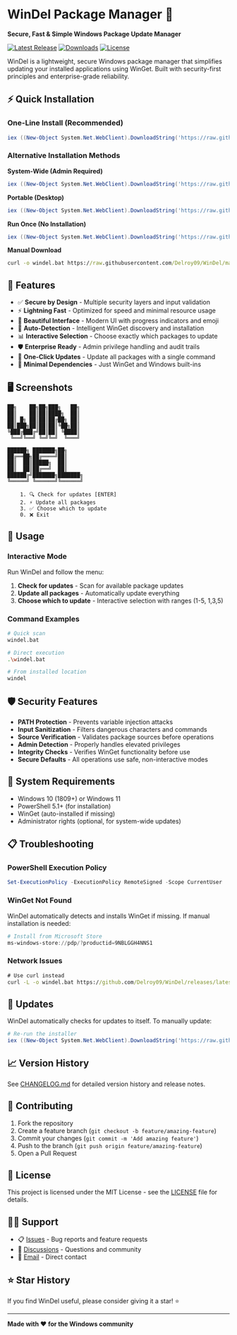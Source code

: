 # WinDel Package Manager 🚀

**Secure, Fast & Simple Windows Package Update Manager**

[![Latest Release](https://img.shields.io/github/v/release/Delroy09/WinDel?style=for-the-badge&logo=github)](https://github.com/Delroy09/WinDel/releases/latest)
[![Downloads](https://img.shields.io/github/downloads/Delroy09/WinDel/total?style=for-the-badge&logo=github)](https://github.com/Delroy09/WinDel/releases)
[![License](https://img.shields.io/github/license/Delroy09/WinDel?style=for-the-badge)](LICENSE)

WinDel is a lightweight, secure Windows package manager that simplifies updating your installed applications using WinGet. Built with security-first principles and enterprise-grade reliability.

## ⚡ Quick Installation

### One-Line Install (Recommended)

```powershell
iex ((New-Object System.Net.WebClient).DownloadString('https://raw.githubusercontent.com/Delroy09/WinDel/main/install.ps1'))
```

### Alternative Installation Methods

**System-Wide (Admin Required)**

```powershell
iex ((New-Object System.Net.WebClient).DownloadString('https://raw.githubusercontent.com/Delroy09/WinDel/main/install.ps1')) -System
```

**Portable (Desktop)**

```powershell
iex ((New-Object System.Net.WebClient).DownloadString('https://raw.githubusercontent.com/Delroy09/WinDel/main/install.ps1')) -Portable
```

**Run Once (No Installation)**

```powershell
iex ((New-Object System.Net.WebClient).DownloadString('https://raw.githubusercontent.com/Delroy09/WinDel/main/windel-remote.ps1'))
```

**Manual Download**

```cmd
curl -o windel.bat https://raw.githubusercontent.com/Delroy09/WinDel/main/windel.bat && windel.bat
```

## 🎯 Features

- ✅ **Secure by Design** - Multiple security layers and input validation
- ⚡ **Lightning Fast** - Optimized for speed and minimal resource usage
- 🎨 **Beautiful Interface** - Modern UI with progress indicators and emoji
- 🔧 **Auto-Detection** - Intelligent WinGet discovery and installation
- 📊 **Interactive Selection** - Choose exactly which packages to update
- 🛡️ **Enterprise Ready** - Admin privilege handling and audit trails
- 🚀 **One-Click Updates** - Update all packages with a single command
- 📱 **Minimal Dependencies** - Just WinGet and Windows built-ins

## 🖥️ Screenshots

```
██╗    ██╗██╗███╗   ██╗
██║    ██║██║████╗  ██║
██║ █╗ ██║██║██╔██╗ ██║
██║███╗██║██║██║╚██╗██║
╚███╔███╔╝██║██║ ╚████║
 ╚══╝╚══╝ ╚═╝╚═╝  ╚═══╝

██████╗ ███████╗██╗
██╔══██╗██╔════╝██║
██║  ██║█████╗  ██║
██║  ██║██╔══╝  ██║
██████╔╝███████╗███████╗
╚═════╝ ╚══════╝╚══════╝

    1. 🔍 Check for updates [ENTER]
    2. ⚡ Update all packages
    3. ✅ Choose which to update
    0. ❌ Exit
```

## 🚀 Usage

### Interactive Mode

Run WinDel and follow the menu:

1. **Check for updates** - Scan for available package updates
2. **Update all packages** - Automatically update everything
3. **Choose which to update** - Interactive selection with ranges (1-5, 1,3,5)

### Command Examples

```bash
# Quick scan
windel.bat

# Direct execution
.\windel.bat

# From installed location
windel
```

## 🛡️ Security Features

- **PATH Protection** - Prevents variable injection attacks
- **Input Sanitization** - Filters dangerous characters and commands
- **Source Verification** - Validates package sources before operations
- **Admin Detection** - Properly handles elevated privileges
- **Integrity Checks** - Verifies WinGet functionality before use
- **Secure Defaults** - All operations use safe, non-interactive modes

## 🎯 System Requirements

- Windows 10 (1809+) or Windows 11
- PowerShell 5.1+ (for installation)
- WinGet (auto-installed if missing)
- Administrator rights (optional, for system-wide updates)

## 📋 Troubleshooting

### PowerShell Execution Policy

```powershell
Set-ExecutionPolicy -ExecutionPolicy RemoteSigned -Scope CurrentUser
```

### WinGet Not Found

WinDel automatically detects and installs WinGet if missing. If manual installation is needed:

```powershell
# Install from Microsoft Store
ms-windows-store://pdp/?productid=9NBLGGH4NNS1
```

### Network Issues

```cmd
# Use curl instead
curl -L -o windel.bat https://github.com/Delroy09/WinDel/releases/latest/download/windel.bat
```

## 🔄 Updates

WinDel automatically checks for updates to itself. To manually update:

```powershell
# Re-run the installer
iex ((New-Object System.Net.WebClient).DownloadString('https://raw.githubusercontent.com/Delroy09/WinDel/main/install.ps1'))
```

## 📈 Version History

See [CHANGELOG.md](CHANGELOG.md) for detailed version history and release notes.

## 🤝 Contributing

1. Fork the repository
2. Create a feature branch (`git checkout -b feature/amazing-feature`)
3. Commit your changes (`git commit -m 'Add amazing feature'`)
4. Push to the branch (`git push origin feature/amazing-feature`)
5. Open a Pull Request

## 📝 License

This project is licensed under the MIT License - see the [LICENSE](LICENSE) file for details.

## 🙋‍♂️ Support

- 📋 [Issues](https://github.com/Delroy09/WinDel/issues) - Bug reports and feature requests
- 💬 [Discussions](https://github.com/Delroy09/WinDel/discussions) - Questions and community
- 📧 [Email](mailto:your-email@example.com) - Direct contact

## ⭐ Star History

If you find WinDel useful, please consider giving it a star! ⭐

---

**Made with ❤️ for the Windows community**
